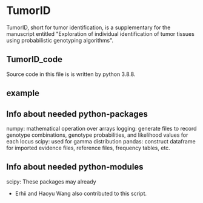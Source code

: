 # TumorID
TumorID, short for tumor identification, is a supplementary for the manuscript entitled "Exploration of individual identification of tumor tissues using probabilistic genotyping algorithms". 

## TumorID_code
Source code in this file is is written by python 3.8.8. 

## example

## Info about needed python-packages
numpy: mathematical operation over arrays
logging: generate files to record genotype combinations, genotype probabilities, and likelihood values for each locus
scipy: used for gamma distribution
pandas: construct dataframe for imported evidence files, reference files, frequency tables, etc.
## Info about needed python-modules



scipy:
These packages may already  
* Erhii and Haoyu Wang also contributed to this script.
